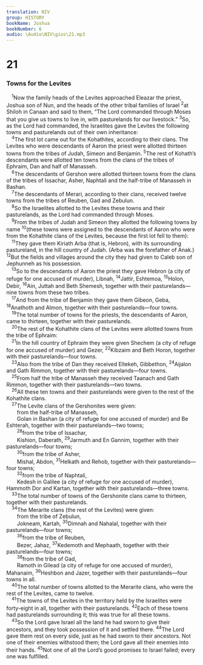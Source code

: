 ```yaml
---
translation: NIV
group: HISTORY
bookName: Joshua 
bookNumber: 6
audio: \Audio\NIV\gios\21.mp3
---
```


<div class="title"><h1>21</h1><h3>Towns for the Levites </h3></div>
<span class="verse gios_21_1"> <sup>1</sup>Now the family heads of the Levites approached Eleazar the priest, Joshua son of Nun, and the heads of the other tribal families of Israel </span>
<span class="verse gios_21_2"><sup>2</sup>at Shiloh in Canaan and said to them, “The Lord commanded through Moses that you give us towns to live in, with pasturelands for our livestock.” </span>
<span class="verse gios_21_3"><sup>3</sup>So, as the Lord had commanded, the Israelites gave the Levites the following towns and pasturelands out of their own inheritance: <br/></span>
<span class="verse gios_21_4"> <sup>4</sup>The first lot came out for the Kohathites, according to their clans. The Levites who were descendants of Aaron the priest were allotted thirteen towns from the tribes of Judah, Simeon and Benjamin. </span>
<span class="verse gios_21_5"><sup>5</sup>The rest of Kohath’s descendants were allotted ten towns from the clans of the tribes of Ephraim, Dan and half of Manasseh. <br/></span>
<span class="verse gios_21_6"> <sup>6</sup>The descendants of Gershon were allotted thirteen towns from the clans of the tribes of Issachar, Asher, Naphtali and the half-tribe of Manasseh in Bashan. <br/></span>
<span class="verse gios_21_7"> <sup>7</sup>The descendants of Merari, according to their clans, received twelve towns from the tribes of Reuben, Gad and Zebulun. <br/></span>
<span class="verse gios_21_8"> <sup>8</sup>So the Israelites allotted to the Levites these towns and their pasturelands, as the Lord had commanded through Moses. <br/></span>
<span class="verse gios_21_9"> <sup>9</sup>From the tribes of Judah and Simeon they allotted the following towns by name </span>
<span class="verse gios_21_10"><sup>10</sup>(these towns were assigned to the descendants of Aaron who were from the Kohathite clans of the Levites, because the first lot fell to them): <br/></span>
<span class="verse gios_21_11"> <sup>11</sup>They gave them Kiriath Arba (that is, Hebron), with its surrounding pastureland, in the hill country of Judah. (Arba was the forefather of Anak.) </span>
<span class="verse gios_21_12"><sup>12</sup>But the fields and villages around the city they had given to Caleb son of Jephunneh as his possession. <br/></span>
<span class="verse gios_21_13"> <sup>13</sup>So to the descendants of Aaron the priest they gave Hebron (a city of refuge for one accused of murder), Libnah, </span>
<span class="verse gios_21_14"><sup>14</sup>Jattir, Eshtemoa, </span>
<span class="verse gios_21_15"><sup>15</sup>Holon, Debir, </span>
<span class="verse gios_21_16"><sup>16</sup>Ain, Juttah and Beth Shemesh, together with their pasturelands—nine towns from these two tribes. <br/></span>
<span class="verse gios_21_17"> <sup>17</sup>And from the tribe of Benjamin they gave them Gibeon, Geba, </span>
<span class="verse gios_21_18"><sup>18</sup>Anathoth and Almon, together with their pasturelands—four towns. <br/></span>
<span class="verse gios_21_19"> <sup>19</sup>The total number of towns for the priests, the descendants of Aaron, came to thirteen, together with their pasturelands. <br/></span>
<span class="verse gios_21_20"> <sup>20</sup>The rest of the Kohathite clans of the Levites were allotted towns from the tribe of Ephraim: <br/></span>
<span class="verse gios_21_21"> <sup>21</sup>In the hill country of Ephraim they were given Shechem (a city of refuge for one accused of murder) and Gezer, </span>
<span class="verse gios_21_22"><sup>22</sup>Kibzaim and Beth Horon, together with their pasturelands—four towns. <br/></span>
<span class="verse gios_21_23"> <sup>23</sup>Also from the tribe of Dan they received Eltekeh, Gibbethon, </span>
<span class="verse gios_21_24"><sup>24</sup>Aijalon and Gath Rimmon, together with their pasturelands—four towns. <br/></span>
<span class="verse gios_21_25"> <sup>25</sup>From half the tribe of Manasseh they received Taanach and Gath Rimmon, together with their pasturelands—two towns. <br/></span>
<span class="verse gios_21_26"> <sup>26</sup>All these ten towns and their pasturelands were given to the rest of the Kohathite clans. <br/></span>
<span class="verse gios_21_27"> <sup>27</sup>The Levite clans of the Gershonites were given: <br/>  from the half-tribe of Manasseh, <br/>  Golan in Bashan (a city of refuge for one accused of murder) and Be Eshterah, together with their pasturelands—two towns; <br/></span>
<span class="verse gios_21_28">  <sup>28</sup>from the tribe of Issachar, <br/>  Kishion, Daberath, </span>
<span class="verse gios_21_29"><sup>29</sup>Jarmuth and En Gannim, together with their pasturelands—four towns; <br/></span>
<span class="verse gios_21_30">  <sup>30</sup>from the tribe of Asher, <br/>  Mishal, Abdon, </span>
<span class="verse gios_21_31"><sup>31</sup>Helkath and Rehob, together with their pasturelands—four towns; <br/></span>
<span class="verse gios_21_32">  <sup>32</sup>from the tribe of Naphtali, <br/>  Kedesh in Galilee (a city of refuge for one accused of murder), Hammoth Dor and Kartan, together with their pasturelands—three towns. <br/></span>
<span class="verse gios_21_33"> <sup>33</sup>The total number of towns of the Gershonite clans came to thirteen, together with their pasturelands. <br/></span>
<span class="verse gios_21_34"> <sup>34</sup>The Merarite clans (the rest of the Levites) were given: <br/>  from the tribe of Zebulun, <br/>  Jokneam, Kartah, </span>
<span class="verse gios_21_35"><sup>35</sup>Dimnah and Nahalal, together with their pasturelands—four towns; <br/></span>
<span class="verse gios_21_36">  <sup>36</sup>from the tribe of Reuben, <br/>  Bezer, Jahaz, </span>
<span class="verse gios_21_37"><sup>37</sup>Kedemoth and Mephaath, together with their pasturelands—four towns; <br/></span>
<span class="verse gios_21_38">  <sup>38</sup>from the tribe of Gad, <br/>  Ramoth in Gilead (a city of refuge for one accused of murder), Mahanaim, </span>
<span class="verse gios_21_39"><sup>39</sup>Heshbon and Jazer, together with their pasturelands—four towns in all. <br/></span>
<span class="verse gios_21_40"> <sup>40</sup>The total number of towns allotted to the Merarite clans, who were the rest of the Levites, came to twelve. <br/></span>
<span class="verse gios_21_41"> <sup>41</sup>The towns of the Levites in the territory held by the Israelites were forty-eight in all, together with their pasturelands. </span>
<span class="verse gios_21_42"><sup>42</sup>Each of these towns had pasturelands surrounding it; this was true for all these towns. <br/></span>
<span class="verse gios_21_43"> <sup>43</sup>So the Lord gave Israel all the land he had sworn to give their ancestors, and they took possession of it and settled there. </span>
<span class="verse gios_21_44"><sup>44</sup>The Lord gave them rest on every side, just as he had sworn to their ancestors. Not one of their enemies withstood them; the Lord gave all their enemies into their hands. </span>
<span class="verse gios_21_45"><sup>45</sup>Not one of all the Lord’s good promises to Israel failed; every one was fulfilled. <br/></span>
